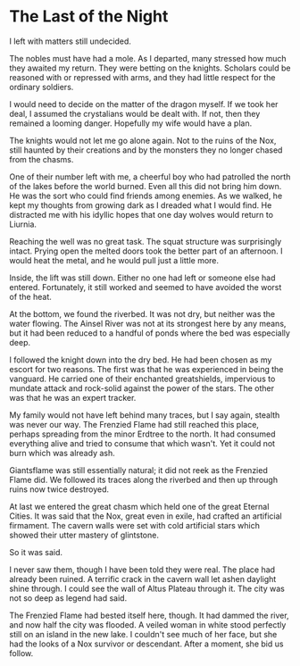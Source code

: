 # The Last of the Night

I left with matters still undecided.

The nobles must have had a mole. As I departed, many stressed how much they awaited my return. They were betting on the knights. Scholars could be reasoned with or repressed with arms, and they had little respect for the ordinary soldiers.

I would need to decide on the matter of the dragon myself. If we took her deal, I assumed the crystalians would be dealt with. If not, then they remained a looming danger. Hopefully my wife would have a plan.

The knights would not let me go alone again. Not to the ruins of the Nox, still haunted by their creations and by the monsters they no longer chased from the chasms.

One of their number left with me, a cheerful boy who had patrolled the north of the lakes before the world burned. Even all this did not bring him down. He was the sort who could find friends among enemies. As we walked, he kept my thoughts from growing dark as I dreaded what I would find. He distracted me with his idyllic hopes that one day wolves would return to Liurnia.

Reaching the well was no great task. The squat structure was surprisingly intact. Prying open the melted doors took the better part of an afternoon. I would heat the metal, and he would pull just a little more.

Inside, the lift was still down. Either no one had left or someone else had entered. Fortunately, it still worked and seemed to have avoided the worst of the heat.

At the bottom, we found the riverbed. It was not dry, but neither was the water flowing. The Ainsel River was not at its strongest here by any means, but it had been reduced to a handful of ponds where the bed was especially deep.

I followed the knight down into the dry bed. He had been chosen as my escort for two reasons. The first was that he was experienced in being the vanguard. He carried one of their enchanted greatshields, impervious to mundate attack and rock-solid against the power of the stars. The other was that he was an expert tracker.

My family would not have left behind many traces, but I say again, stealth was never our way. The Frenzied Flame had still reached this place, perhaps spreading from the minor Erdtree to the north. It had consumed everything alive and tried to consume that which wasn't. Yet it could not burn which was already ash.

Giantsflame was still essentially natural; it did not reek as the Frenzied Flame did. We followed its traces along the riverbed and then up through ruins now twice destroyed.

At last we entered the great chasm which held one of the great Eternal Cities. It was said that the Nox, great even in exile, had crafted an artificial firmament. The cavern walls were set with cold artificial stars which showed their utter mastery of glintstone.

So it was said.

I never saw them, though I have been told they were real. The place had already been ruined. A terrific crack in the cavern wall let ashen daylight shine through. I could see the wall of Altus Plateau through it. The city was not so deep as legend had said.

The Frenzied Flame had bested itself here, though. It had dammed the river, and now half the city was flooded. A veiled woman in white stood perfectly still on an island in the new lake. I couldn't see much of her face, but she had the looks of a Nox survivor or descendant. After a moment, she bid us follow.
